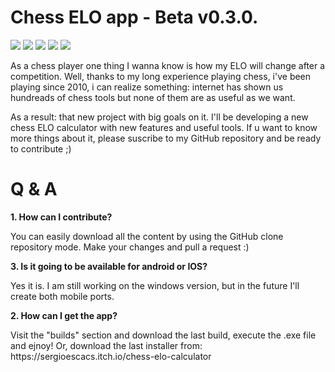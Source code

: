 # Chess ELO app - Beta v0.3.0.
![](https://img.shields.io/github/languages/top/sergioescacs/chess-elo)
![](https://img.shields.io/github/repo-size/sergioescacs/chess-elo?color=critical)
![](https://img.shields.io/github/license/sergioescacs/chess-elo?color=success)
![](https://img.shields.io/github/v/release/sergioescacs/chess-elo?color=yellow&include_prereleases)
![](https://img.shields.io/github/stars/sergioescacs/chess-elo?style=social)

As a chess player one thing I wanna know is how my ELO will change after a competition.
Well, thanks to my long experience playing chess, i've been playing since 2010, i can realize something: internet has shown us hundreads of chess tools but none of them are as useful as we want. 

As a result: that new project with big goals on it. I'll be developing a new chess ELO calculator with new features and useful tools. If u want to know more things about it, please suscribe to my GitHub repository and be ready to contribute ;) 

# Q & A
<b> 1. How can I contribute? </b>
<p>You can easily download all the content by using the GitHub clone repository mode. Make your changes and pull a request :)</p>

<b>3. Is it going to be available for android or IOS?</b>
<p>Yes it is. I am still working on the windows version, but in the future I'll create both mobile ports. </p>

<b>2. How can I get the app?</b>
<p>Visit the "builds" section and download the last build, execute the .exe file and ejnoy! Or, download the last installer from: https://sergioescacs.itch.io/chess-elo-calculator</p>

